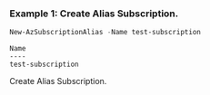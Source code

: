### Example 1: Create Alias Subscription.
```powershell
New-AzSubscriptionAlias -Name test-subscription
```

```output
Name
----
test-subscription
```

Create Alias Subscription.